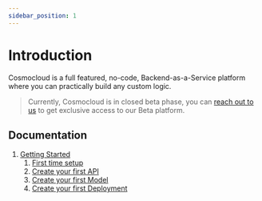 ```yaml
---
sidebar_position: 1
---
```


# Introduction

Cosmocloud is a full featured, no-code, Backend-as-a-Service platform where you can practically build any custom logic.

> Currently, Cosmocloud is in closed beta phase, you can [reach out to us](https://cosmocloud.io/contact-us) to get exclusive access to our Beta platform.

## Documentation

1. [Getting Started](/docs/category/getting-started)
   1. [First time setup](/docs/category/first-time-setup)
   2. [Create your first API](/docs/Getting%20Started/first_model)
   3. [Create your first Model](/docs/Getting%20Started/api)
   4. [Create your first Deployment](/docs/Getting%20Started/deployment)
